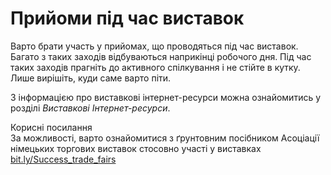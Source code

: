 # Прийоми під час виставок

Варто брати участь у прийомах, що проводяться під час виставок. Багато з таких заходів відбуваються наприкінці робочого дня. Під час таких заходів прагніть до активного спілкування і не стійте в кутку. Лише вирішіть, куди саме варто піти.

З інформацією про виставкові інтернет-ресурси можна ознайомитись у розділі *Виставкові Інтернет-ресурси*.

<div class="space">
<div class="eoz-wrap">
<span class="eoz">Корисні посилання</span>
<div class="eoz-text">
За можливості, варто ознайомитися з ґрунтовним посібником Асоціації німецьких торгових виставок стосовно участі у виставках <a href="https://bit.ly/Success_trade_fairs">bit.ly/Success_trade_fairs</a>
</div>
</div>
</div>